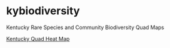 # kybiodiversity
Kentucky Rare Species and Community Biodiversity Quad Maps

[Kentucky Quad Heat Map](https://rihorn.github.io/kybiodiversity "KY Heat Map")
